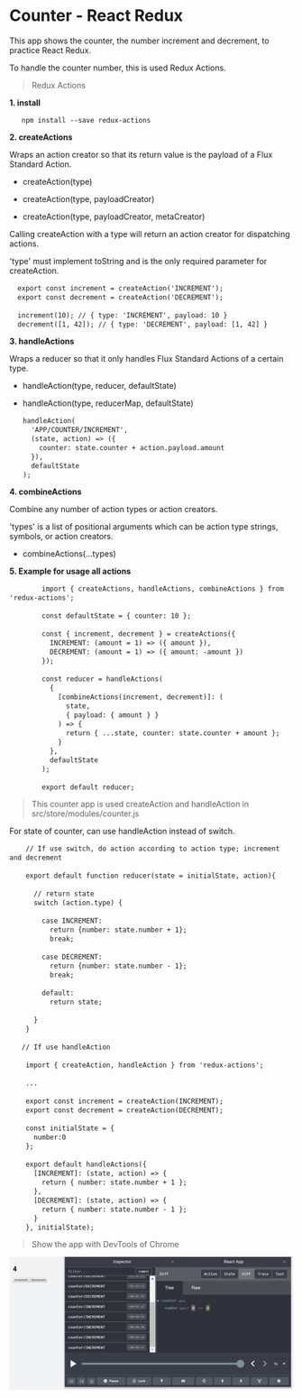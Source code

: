 # Counter - React Redux

This app shows the counter, the number increment and decrement, to practice React Redux.

To handle the counter number, this is used Redux Actions.


> Redux Actions 

 
<b> 1. install </b>
       
       npm install --save redux-actions

<b> 2. createActions </b>

Wraps an action creator so that its return value is the payload of a Flux Standard Action.

- createAction(type) 

- createAction(type, payloadCreator) 

- createAction(type, payloadCreator, metaCreator)

Calling createAction with a type will return an action creator for dispatching actions. 

'type' must implement toString and is the only required parameter for createAction.

      export const increment = createAction('INCREMENT');
      export const decrement = createAction('DECREMENT');

      increment(10); // { type: 'INCREMENT', payload: 10 }
      decrement([1, 42]); // { type: 'DECREMENT', payload: [1, 42] }
      
<b> 3. handleActions </b>
      
Wraps a reducer so that it only handles Flux Standard Actions of a certain type.

- handleAction(type, reducer, defaultState)

- handleAction(type, reducerMap, defaultState)

      handleAction(
        'APP/COUNTER/INCREMENT',
        (state, action) => ({
          counter: state.counter + action.payload.amount
        }),
        defaultState
      );
      
<b> 4. combineActions </b>

Combine any number of action types or action creators. 

'types' is a list of positional arguments which can be action type strings, symbols, or action creators.


- combineActions(...types)


<b> 5. Example for usage all actions </b>

            import { createActions, handleActions, combineActions } from 'redux-actions';

            const defaultState = { counter: 10 };

            const { increment, decrement } = createActions({
              INCREMENT: (amount = 1) => ({ amount }),
              DECREMENT: (amount = 1) => ({ amount: -amount })
            });

            const reducer = handleActions(
              {
                [combineActions(increment, decrement)]: (
                  state,
                  { payload: { amount } }
                ) => {
                  return { ...state, counter: state.counter + amount };
                }
              },
              defaultState
            );

            export default reducer;


> This counter app is used createAction and handleAction in src/store/modules/counter.js

For state of counter, can use handleAction instead of switch.
      
        // If use switch, do action according to action type; increment and decrement
 
        export default function reducer(state = initialState, action){

          // return state 
          switch (action.type) {
            
            case INCREMENT:
              return {number: state.number + 1};
              break;

            case DECREMENT:
              return {number: state.number - 1};
              break;

            default:
              return state;

          }
        }

       // If use handleAction
       
        import { createAction, handleAction } from 'redux-actions';
        
        ...
        
        export const increment = createAction(INCREMENT);
        export const decrement = createAction(DECREMENT);

        const initialState = {
          number:0
        };

        export default handleActions({
          [INCREMENT]: (state, action) => {
            return { number: state.number + 1 };
          }, 
          [DECREMENT]: (state, action) => {
            return { number: state.number - 1 };
          } 
        }, initialState);

> Show the app with DevTools of Chrome

<img src="img/counter.PNG" width="600px">
